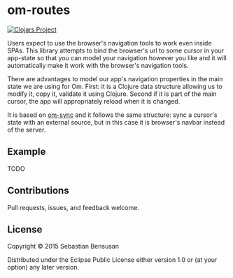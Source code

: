 # om-routes

[![Clojars Project](http://clojars.org/om-syncing/latest-version.svg)](http://clojars.org/om-syncing)

Users expect to use the browser's navigation tools
to work even inside SPAs. This library attempts to bind the browser's
url to some cursor in your app-state so that you can model your
navigation however you like and it will automatically make it work
with the browser's navigation tools.

There are advantages to model our app's navigation properties in the
main state we are using for Om. First: it is a Clojure data structure
allowing us to modify it, copy it, validate it using Clojure. Second
if it is part of the main cursor, the app will appropriately reload
when it is changed.

It is based on [om-sync](http://github.com/swannodette/om-sync) and it
follows the same structure: sync a cursor's state with an external
source, but in this case it is browser's navbar instead of the server.

## Example

TODO

## Contributions

Pull requests, issues, and feedback welcome.

## License

Copyright © 2015 Sebastian Bensusan

Distributed under the Eclipse Public License either version 1.0 or (at
your option) any later version.
